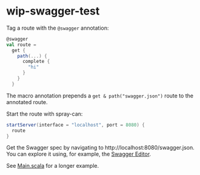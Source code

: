 # wip-swagger-test

Tag a route with the `@swagger` annotation:

```scala
@swagger
val route =
  get {
    path(...) {
      complete {
        "hi"
      }
    }
  }
```

The macro annotation prepends a `get & path("swagger.json")` route to the
annotated route.

Start the route with spray-can:

```scala
startServer(interface = "localhost", port = 8080) {
  route
}
```

Get the Swagger spec by navigating to http://localhost:8080/swagger.json. You
can explore it using, for example, the [Swagger
Editor](http://editor.swagger.io/).

See [Main.scala](core/src/main/scala/Main.scala) for a longer example.
